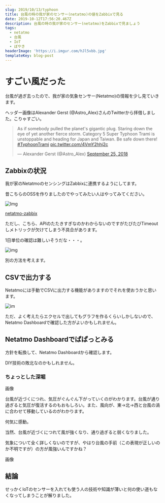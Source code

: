 ```yaml
---
slug: 2019/10/13/typhoon
title: 台風の時の我が家のセンサー(netatmo)の値をZabbixで見る
date: 2019-10-12T17:56:20.467Z
description: 台風の時の我が家のセンサー(netatmo)をZabbixで見ましょう
tags:
  - netatmo
  - 台風
  - IoT
  - ぼやき
headerImage: 'https://i.imgur.com/hJl5vbb.jpg'
templateKey: blog-post
---
```

# すごい風だった

台風が過ぎ去ったので、我が家の気象センサー(Netatmo)の情報を少し見ていきます。

ヘッダー画像はAlexander Gerst
(@Astro_Alex)さんのTwitterから拝借しました。こりゃすごい。

<blockquote class="twitter-tweet"><p lang="en" dir="ltr">As if somebody pulled the planet&#39;s gigantic plug. Staring down the eye of yet another fierce storm. Category 5 Super Typhoon Trami is unstoppable and heading for Japan and Taiwan. Be safe down there! <a href="https://twitter.com/hashtag/TyphoonTrami?src=hash&amp;ref_src=twsrc%5Etfw">#TyphoonTrami</a> <a href="https://t.co/4VmY2hhj2c">pic.twitter.com/4VmY2hhj2c</a></p>&mdash; Alexander Gerst (@Astro_Alex) <a href="https://twitter.com/Astro_Alex/status/1044633209454174213?ref_src=twsrc%5Etfw">September 25, 2018</a></blockquote>

## Zabbixの状況

我が家のNetatmoのセンシングはZabbixに連携するようにしてます。

昔こちらのOSSを作りましたのでやってみたい人はやってみてください。

![Img](https://i.imgur.com/iqO8wUH.png)

[netatmo-zabbix](https://github.com/tubone24/netatmo-zabbix)

ただし、こちら、APIのたたきすぎなのかわからないのですがたびたびTimeoutしメトリックが欠けてしまう不具合があります。

1日単位の確認は難しいそうだな・・・。

![img](https://i.imgur.com/8SfKOwD.png)

別の方法を考えます。

## CSVで出力する

Netatmoには手動でCSVに出力する機能がありますのでそれを使おうかと思います。

![im](http://i.imgur.com/KB59nsj.png)

ただ、よく考えたらエクセルで出してもグラフを作るくらいしかしないので、Netatmo Dashboardで確認した方がよいかもしれません。


## Netatmo Dashboardでぱぱっとみる

方針を転換して、Netatmo Dashboardから確認します。

DIY技術の敗北なのかもしれません。


### ちょっとした深堀


画像

台風が近づくにつれ、気圧がぐんぐん下がっていくのがわかります。台風が通り過ぎると気圧が復活するのもおもしろい。また、風向が、東→北→西と台風の渦に合わせて移動しているのがわかります。

何気に感動。

当然、台風が近づくにつれて風が強くなり、通り過ぎると弱くなりました。

気象について全く詳しくないのですが、やはり台風の手前（この表現が正しいのか不明ですが）の方が風強いんですかね？


画像

## 結論

せっかくIoTのセンサーを入れても使う人の技術や知識が薄いと何の使い道もなくなってしまうことが解りました。


